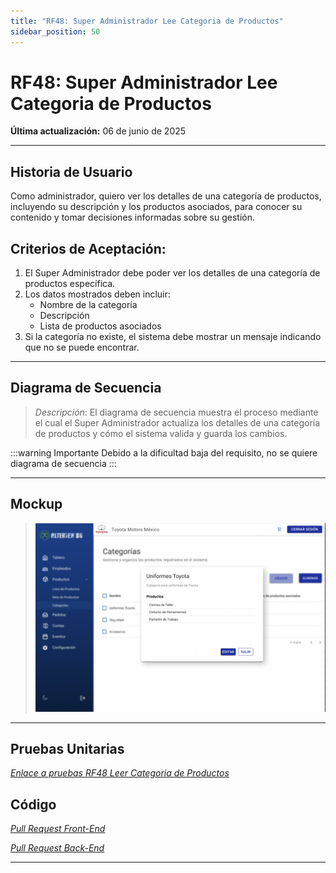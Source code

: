 ```yaml
---
title: "RF48: Super Administrador Lee Categoria de Productos"
sidebar_position: 50
---
```


# RF48: Super Administrador Lee Categoria de Productos

**Última actualización:** 06 de junio de 2025

---

## Historia de Usuario

Como administrador, quiero ver los detalles de una categoría de productos, incluyendo su descripción y los productos asociados, para conocer su contenido y tomar decisiones informadas sobre su gestión.

## **Criterios de Aceptación:**

1. El Super Administrador debe poder ver los detalles de una categoría de productos específica.
2. Los datos mostrados deben incluir:
   - Nombre de la categoría
   - Descripción
   - Lista de productos asociados
3. Si la categoría no existe, el sistema debe mostrar un mensaje indicando que no se puede encontrar.

---

## **Diagrama de Secuencia**


> _Descripción_: El diagrama de secuencia muestra el proceso mediante el cual el Super Administrador actualiza los detalles de una categoría de productos y cómo el sistema valida y guarda los cambios.

:::warning Importante
Debido a la dificultad baja del requisito, no se quiere diagrama de secuencia
:::


---

## **Mockup**


> ![Interfaz de leer Categoria de Productos](imagenes/Leer_Categoria.png)

---

## **Pruebas Unitarias**

_<u>[Enlace a pruebas RF48 Leer Categoria de Productos](https://docs.google.com/spreadsheets/d/1NLGwGrGA5PVOEzLaqxa8Ts1D_Ng3QzzqNKWJYUzxD-M/edit?usp=sharing)</u>_


## **Código**

_<u>[Pull Request Front-End](https://github.com/CodeAnd-Co/Frontend-Text-Lines/pull/144)</u>_

_<u>[Pull Request Back-End](https://github.com/CodeAnd-Co/Backend-textiles/pull/108)</u>_

---

